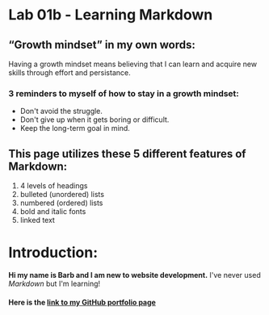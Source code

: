# Lab 01b - Learning Markdown
## “Growth mindset” in my own words:
Having a growth mindset means believing that I can learn and acquire new skills through effort and persistance.
### 3 reminders to myself of how to stay in a growth mindset:
- Don't avoid the struggle.
- Don't give up when it gets boring or difficult.
- Keep the long-term goal in mind.
## This page utilizes these 5 different features of Markdown:
1. 4 levels of headings
2. bulleted (unordered) lists
3. numbered (ordered) lists
4. bold and italic fonts
5. linked text
# Introduction:
**Hi my name is Barb and I am new to website development.** I've never used _Markdown_ but I'm learning!
#### Here is the [link to my GitHub portfolio page](https://github.com/barbmiltner)
